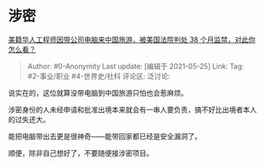 # 涉密
[美籍华人工程师因带公司电脑来中国旅游，被美国法院判处 38 个月监禁，对此你怎么看？](https://www.zhihu.com/question/431037369/answer/1587591171)

> Author: #0-Anonymity
> Last update: [编辑于 2021-05-25]
> Link:
> Tag: #2-事业/职业 #4-世界史/社科
> 评论区:
> 泛讨论:

说实在的，这位就算没带电脑到中国旅游只怕也会惹麻烦。

涉密身份的人未经申请和批准出境本来就会有一串人要负责，搞不好比出境者本人的过失还大。

能把电脑带出去更是很神奇——能带回家都已经是安全漏洞了。

顺便，除非自己想好了，不要随便接涉密项目。
